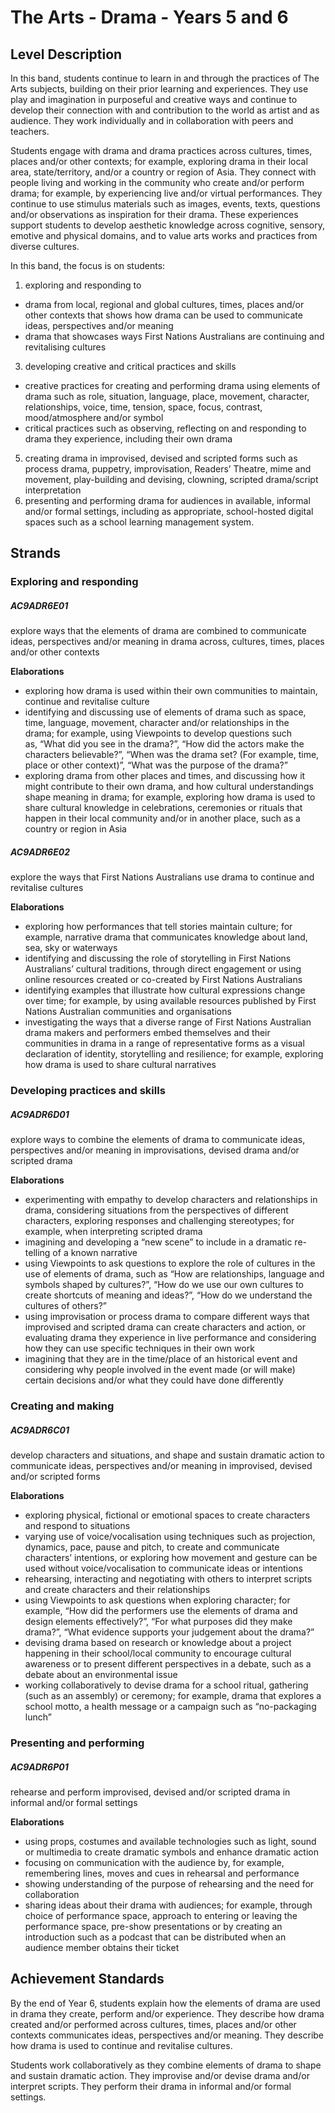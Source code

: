 # The Arts - Drama - Years 5 and 6

## Level Description

In this band, students continue to learn in and through the practices of The Arts subjects, building on their prior learning and experiences. They use play and imagination in purposeful and creative ways and continue to develop their connection with and contribution to the world as artist and as audience. They work individually and in collaboration with peers and teachers.

Students engage with drama and drama practices across cultures, times, places and/or other contexts; for example, exploring drama in their local area, state/territory, and/or a country or region of Asia. They connect with people living and working in the community who create and/or perform drama; for example, by experiencing live and/or virtual performances. They continue to use stimulus materials such as images, events, texts, questions and/or observations as inspiration for their drama. These experiences support students to develop aesthetic knowledge across cognitive, sensory, emotive and physical domains, and to value arts works and practices from diverse cultures.

In this band, the focus is on students:

1.  exploring and responding to

*   drama from local, regional and global cultures, times, places and/or other contexts that shows how drama can be used to communicate ideas, perspectives and/or meaning
*   drama that showcases ways First Nations Australians are continuing and revitalising cultures

3.  developing creative and critical practices and skills

*   creative practices for creating and performing drama using elements of drama such as role, situation, language, place, movement, character, relationships, voice, time, tension, space, focus, contrast, mood/atmosphere and/or symbol
*   critical practices such as observing, reflecting on and responding to drama they experience, including their own drama

5.  creating drama in improvised, devised and scripted forms such as process drama, puppetry, improvisation, Readers’ Theatre, mime and movement, play-building and devising, clowning, scripted drama/script interpretation
6.  presenting and performing drama for audiences in available, informal and/or formal settings, including as appropriate, school-hosted digital spaces such as a school learning management system.

## Strands

### Exploring and responding

##### AC9ADR6E01

explore ways that the elements of drama are combined to communicate ideas, perspectives and/or meaning in drama across, cultures, times, places and/or other contexts

**Elaborations**
*  exploring how drama is used within their own communities to maintain, continue and revitalise culture
*  identifying and discussing use of elements of drama such as space, time, language, movement, character and/or relationships in the drama; for example, using Viewpoints to develop questions such as, “What did you see in the drama?”, “How did the actors make the characters believable?”, “When was the drama set? (For example, time, place or other context)”, “What was the purpose of the drama?”
*  exploring drama from other places and times, and discussing how it might contribute to their own drama, and how cultural understandings shape meaning in drama; for example, exploring how drama is used to share cultural knowledge in celebrations, ceremonies or rituals that happen in their local community and/or in another place, such as a country or region in Asia

##### AC9ADR6E02

explore the ways that First Nations Australians use drama to continue and revitalise cultures

**Elaborations**
*  exploring how performances that tell stories maintain culture; for example, narrative drama that communicates knowledge about land, sea, sky or waterways
*  identifying and discussing the role of storytelling in First Nations Australians’ cultural traditions, through direct engagement or using online resources created or co-created by First Nations Australians
*  identifying examples that illustrate how cultural expressions change over time; for example, by using available resources published by First Nations Australian communities and organisations
*  investigating the ways that a diverse range of First Nations Australian drama makers and performers embed themselves and their communities in drama in a range of representative forms as a visual declaration of identity, storytelling and resilience; for example, exploring how drama is used to share cultural narratives

### Developing practices and skills

##### AC9ADR6D01

explore ways to combine the elements of drama to communicate ideas, perspectives and/or meaning in improvisations, devised drama and/or scripted drama

**Elaborations**
*  experimenting with empathy to develop characters and relationships in drama, considering situations from the perspectives of different characters, exploring responses and challenging stereotypes; for example, when interpreting scripted drama
*  imagining and developing a “new scene” to include in a dramatic re-telling of a known narrative
*  using Viewpoints to ask questions to explore the role of cultures in the use of elements of drama, such as “How are relationships, language and symbols shaped by cultures?”, “How do we use our own cultures to create shortcuts of meaning and ideas?”, “How do we understand the cultures of others?”
*  using improvisation or process drama to compare different ways that improvised and scripted drama can create characters and action, or evaluating drama they experience in live performance and considering how they can use specific techniques in their own work
*  imagining that they are in the time/place of an historical event and considering why people involved in the event made (or will make) certain decisions and/or what they could have done differently

### Creating and making

##### AC9ADR6C01

develop characters and situations, and shape and sustain dramatic action to communicate ideas, perspectives and/or meaning in improvised, devised and/or scripted forms

**Elaborations**
*  exploring physical, fictional or emotional spaces to create characters and respond to situations
*  varying use of voice/vocalisation using techniques such as projection, dynamics, pace, pause and pitch, to create and communicate characters’ intentions, or exploring how movement and gesture can be used without voice/vocalisation to communicate ideas or intentions
*  rehearsing, interacting and negotiating with others to interpret scripts and create characters and their relationships
*  using Viewpoints to ask questions when exploring character; for example, “How did the performers use the elements of drama and design elements effectively?”, “For what purposes did they make drama?”, “What evidence supports your judgement about the drama?”
*  devising drama based on research or knowledge about a project happening in their school/local community to encourage cultural awareness or to present different perspectives in a debate, such as a debate about an environmental issue
*  working collaboratively to devise drama for a school ritual, gathering (such as an assembly) or ceremony; for example, drama that explores a school motto, a health message or a campaign such as “no-packaging lunch”

### Presenting and performing

##### AC9ADR6P01

rehearse and perform improvised, devised and/or scripted drama in informal and/or formal settings

**Elaborations**
*  using props, costumes and available technologies such as light, sound or multimedia to create dramatic symbols and enhance dramatic action
*  focusing on communication with the audience by, for example, remembering lines, moves and cues in rehearsal and performance
*  showing understanding of the purpose of rehearsing and the need for collaboration
*  sharing ideas about their drama with audiences; for example, through choice of performance space, approach to entering or leaving the performance space, pre-show presentations or by creating an introduction such as a podcast that can be distributed when an audience member obtains their ticket

## Achievement Standards

By the end of Year 6, students explain how the elements of drama are used in drama they create, perform and/or experience. They describe how drama created and/or performed across cultures, times, places and/or other contexts communicates ideas, perspectives and/or meaning. They describe how drama is used to continue and revitalise cultures.

Students work collaboratively as they combine elements of drama to shape and sustain dramatic action. They improvise and/or devise drama and/or interpret scripts. They perform their drama in informal and/or formal settings.

